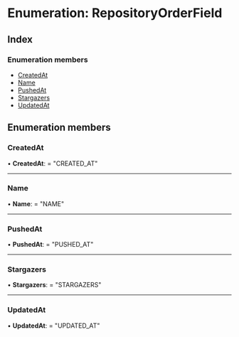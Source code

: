 
# Enumeration: RepositoryOrderField

## Index

### Enumeration members

* [CreatedAt](repositoryorderfield.md#createdat)
* [Name](repositoryorderfield.md#name)
* [PushedAt](repositoryorderfield.md#pushedat)
* [Stargazers](repositoryorderfield.md#stargazers)
* [UpdatedAt](repositoryorderfield.md#updatedat)

## Enumeration members

###  CreatedAt

• **CreatedAt**: = "CREATED_AT"

___

###  Name

• **Name**: = "NAME"

___

###  PushedAt

• **PushedAt**: = "PUSHED_AT"

___

###  Stargazers

• **Stargazers**: = "STARGAZERS"

___

###  UpdatedAt

• **UpdatedAt**: = "UPDATED_AT"
